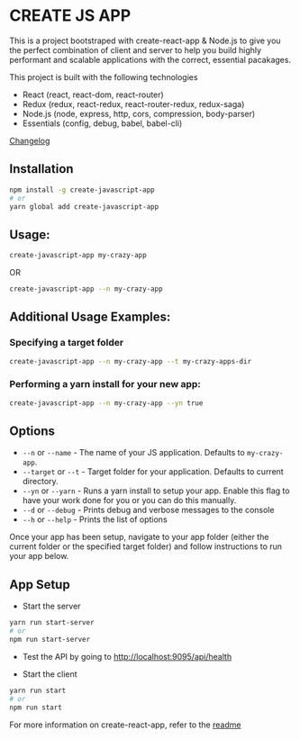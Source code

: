 # CREATE JS APP

This is a project bootstraped with create-react-app & Node.js to give you the perfect combination of client and server to help you build highly performant and scalable applications with the correct, essential pacakages.

This project is built with the following technologies

- React (react, react-dom, react-router)
- Redux (redux, react-redux, react-router-redux, redux-saga)
- Node.js (node, express, http, cors, compression, body-parser)
- Essentials (config, debug, babel, babel-cli)

[Changelog](CHANGELOG.md)

## Installation

```bash
npm install -g create-javascript-app
# or
yarn global add create-javascript-app
```

## Usage:

```bash
create-javascript-app my-crazy-app
```

OR

```bash
create-javascript-app --n my-crazy-app
```

## Additional Usage Examples:

### Specifying a target folder

```bash
create-javascript-app --n my-crazy-app --t my-crazy-apps-dir
```

### Performing a yarn install for your new app:

```bash
create-javascript-app --n my-crazy-app --yn true
```

## Options

- `--n` or `--name` - The name of your JS application. Defaults to `my-crazy-app`. 
- `--target` or `--t` - Target folder for your application. Defaults to current directory.
- `--yn`  or `--yarn` - Runs a yarn install to setup your app. Enable this flag to have your work done for you or you can do this manually.
- `--d` or `--debug` - Prints debug and verbose messages to the console
- `--h` or `--help` - Prints the list of options

Once your app has been setup, navigate to your app folder (either the current folder or the specified target folder) and follow instructions to run your app below.

## App Setup

- Start the server

```bash
yarn run start-server
# or
npm run start-server
```

- Test the API by going to [http://localhost:9095/api/health](http://localhost:9095/api/health)

- Start the client

```bash
yarn run start
# or 
npm run start
```

For more information on create-react-app, refer to the [readme](./README-CREATE-REACT-APP.md)
